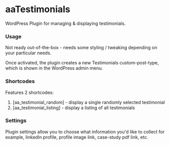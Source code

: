 aaTestimonials
==============

WordPress Plugin for managing &amp; displaying testimonials.

### Usage 
Not ready out-of-the-box - needs some styling / tweaking depending on your particular needs.

Once activated, the plugin creates a new Testimonials custom-post-type, which is shown
in the WordPress admin menu.

### Shortcodes 

Features 2 shortcodes:
1. [aa_testimonial_random] - display a single randomly selected testimonial
2. [aa_testimonial_listing] - display a listing of all testimonials


### Settings 
Plugin settings allow you to choose what information you'd like to collect
for example, linkedIn profile, profile image link, case-study pdf link, 
etc.